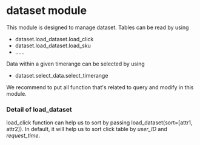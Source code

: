 # dataset module
This module is designed to manage dataset. Tables can be read by using 

* dataset.load_dataset.load_click
* dataset.load_dataset.load_sku 
* ......

Data within a given timerange can be selected by using
* dataset.select_data.select_timerange


We recommend to put all function that's related to query and modify in this module.



### Detail of load_dataset
load_click function can help us to sort by passing load_dataset(sort=[attr1, attr2]). In default, it will help us to sort click table by *user_ID* and *request_time*.
